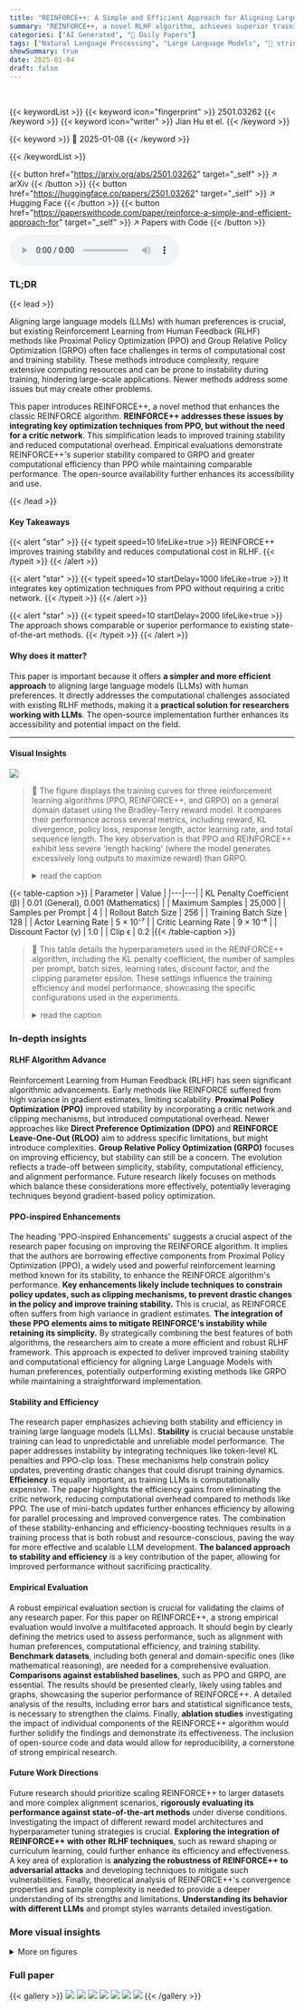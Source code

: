 ```yaml
---
title: "REINFORCE++: A Simple and Efficient Approach for Aligning Large Language Models"
summary: "REINFORCE++, a novel RLHF algorithm, achieves superior training stability and computational efficiency compared to existing methods like PPO and GRPO, while maintaining comparable performance."
categories: ["AI Generated", "🤗 Daily Papers"]
tags: ["Natural Language Processing", "Large Language Models", "🏢 string",]
showSummary: true
date: 2025-01-04
draft: false
---
```


<br>

{{< keywordList >}}
{{< keyword icon="fingerprint" >}} 2501.03262 {{< /keyword >}}
{{< keyword icon="writer" >}} Jian Hu et el. {{< /keyword >}}
 
{{< keyword >}} 🤗 2025-01-08 {{< /keyword >}}
 
{{< /keywordList >}}

{{< button href="https://arxiv.org/abs/2501.03262" target="_self" >}}
↗ arXiv
{{< /button >}}
{{< button href="https://huggingface.co/papers/2501.03262" target="_self" >}}
↗ Hugging Face
{{< /button >}}
{{< button href="https://paperswithcode.com/paper/reinforce-a-simple-and-efficient-approach-for" target="_self" >}}
↗ Papers with Code
{{< /button >}}



<audio controls>
    <source src="https://ai-paper-reviewer.com/2501.03262/podcast.wav" type="audio/wav">
    Your browser does not support the audio element.
</audio>


### TL;DR


{{< lead >}}

Aligning large language models (LLMs) with human preferences is crucial, but existing Reinforcement Learning from Human Feedback (RLHF) methods like Proximal Policy Optimization (PPO) and Group Relative Policy Optimization (GRPO) often face challenges in terms of computational cost and training stability.  These methods introduce complexity, require extensive computing resources and can be prone to instability during training, hindering large-scale applications.  Newer methods address some issues but may create other problems. 

This paper introduces REINFORCE++, a novel method that enhances the classic REINFORCE algorithm. **REINFORCE++ addresses these issues by integrating key optimization techniques from PPO, but without the need for a critic network**. This simplification leads to improved training stability and reduced computational overhead.  Empirical evaluations demonstrate REINFORCE++'s superior stability compared to GRPO and greater computational efficiency than PPO while maintaining comparable performance. The open-source availability further enhances its accessibility and use.

{{< /lead >}}


#### Key Takeaways

{{< alert "star" >}}
{{< typeit speed=10 lifeLike=true >}} REINFORCE++ improves training stability and reduces computational cost in RLHF. {{< /typeit >}}
{{< /alert >}}

{{< alert "star" >}}
{{< typeit speed=10 startDelay=1000 lifeLike=true >}} It integrates key optimization techniques from PPO without requiring a critic network. {{< /typeit >}}
{{< /alert >}}

{{< alert "star" >}}
{{< typeit speed=10 startDelay=2000 lifeLike=true >}} The approach shows comparable or superior performance to existing state-of-the-art methods. {{< /typeit >}}
{{< /alert >}}

#### Why does it matter?
This paper is important because it offers **a simpler and more efficient approach** to aligning large language models (LLMs) with human preferences.  It directly addresses the computational challenges associated with existing RLHF methods, making it a **practical solution for researchers working with LLMs**. The open-source implementation further enhances its accessibility and potential impact on the field.

------
#### Visual Insights



![](https://arxiv.org/html/2501.03262/extracted/6110288/imgs/llama3.png)

> 🔼 The figure displays the training curves for three reinforcement learning algorithms (PPO, REINFORCE++, and GRPO) on a general domain dataset using the Bradley-Terry reward model.  It compares their performance across several metrics, including reward, KL divergence, policy loss, response length, actor learning rate, and total sequence length. The key observation is that PPO and REINFORCE++ exhibit less severe 'length hacking' (where the model generates excessively long outputs to maximize reward) than GRPO.
> <details>
> <summary>read the caption</summary>
> Figure 1: General domain results show that PPO and REINFORCE++ have smaller length hacking issues compared to GRPO in general scenarios with Bradley-Terry Reward Models.
> </details>





{{< table-caption >}}
| Parameter | Value |
|---|---| 
| KL Penalty Coefficient (β) | 0.01 (General), 0.001 (Mathematics) |
| Maximum Samples | 25,000 |
| Samples per Prompt | 4 |
| Rollout Batch Size | 256 |
| Training Batch Size | 128 |
| Actor Learning Rate | 5 × 10⁻⁷ |
| Critic Learning Rate | 9 × 10⁻⁶ |
| Discount Factor (γ) | 1.0 |
| Clip ϵ | 0.2 |{{< /table-caption >}}

> 🔼 This table details the hyperparameters used in the REINFORCE++ algorithm, including the KL penalty coefficient, the number of samples per prompt, batch sizes, learning rates, discount factor, and the clipping parameter epsilon.  These settings influence the training efficiency and model performance, showcasing the specific configurations used in the experiments.
> <details>
> <summary>read the caption</summary>
> Table 1: Hyper-Parameter Configuration for REINFORCE++
> </details>





### In-depth insights


#### RLHF Algorithm Advance
Reinforcement Learning from Human Feedback (RLHF) has seen significant algorithmic advancements.  Early methods like REINFORCE suffered from high variance in gradient estimates, limiting scalability.  **Proximal Policy Optimization (PPO)** improved stability by incorporating a critic network and clipping mechanisms, but introduced computational overhead.  Newer approaches like **Direct Preference Optimization (DPO)** and **REINFORCE Leave-One-Out (RLOO)** aim to address specific limitations, but might introduce complexities.  **Group Relative Policy Optimization (GRPO)** focuses on improving efficiency, but stability can still be a concern.  The evolution reflects a trade-off between simplicity, stability, computational efficiency, and alignment performance.  Future research likely focuses on methods which balance these considerations more effectively, potentially leveraging techniques beyond gradient-based policy optimization.

#### PPO-inspired Enhancements
The heading 'PPO-inspired Enhancements' suggests a crucial aspect of the research paper focusing on improving the REINFORCE algorithm.  It implies that the authors are borrowing effective components from Proximal Policy Optimization (PPO), a widely used and powerful reinforcement learning method known for its stability, to enhance the REINFORCE algorithm's performance.  **Key enhancements likely include techniques to constrain policy updates, such as clipping mechanisms, to prevent drastic changes in the policy and improve training stability.** This is crucial, as REINFORCE often suffers from high variance in gradient estimates. **The integration of these PPO elements aims to mitigate REINFORCE's instability while retaining its simplicity.**  By strategically combining the best features of both algorithms, the researchers aim to create a more efficient and robust RLHF framework. This approach is expected to deliver improved training stability and computational efficiency for aligning Large Language Models with human preferences, potentially outperforming existing methods like GRPO while maintaining a straightforward implementation.

#### Stability and Efficiency
The research paper emphasizes achieving both stability and efficiency in training large language models (LLMs).  **Stability** is crucial because unstable training can lead to unpredictable and unreliable model performance. The paper addresses instability by integrating techniques like token-level KL penalties and PPO-clip loss. These mechanisms help constrain policy updates, preventing drastic changes that could disrupt training dynamics.  **Efficiency** is equally important, as training LLMs is computationally expensive. The paper highlights the efficiency gains from eliminating the critic network, reducing computational overhead compared to methods like PPO.  The use of mini-batch updates further enhances efficiency by allowing for parallel processing and improved convergence rates.  The combination of these stability-enhancing and efficiency-boosting techniques results in a training process that is both robust and resource-conscious, paving the way for more effective and scalable LLM development.  **The balanced approach to stability and efficiency** is a key contribution of the paper, allowing for improved performance without sacrificing practicality.

#### Empirical Evaluation
A robust empirical evaluation section is crucial for validating the claims of any research paper.  For this paper on REINFORCE++, a strong empirical evaluation would involve a multifaceted approach.  It should begin by clearly defining the metrics used to assess performance, such as alignment with human preferences, computational efficiency, and training stability.  **Benchmark datasets**, including both general and domain-specific ones (like mathematical reasoning), are needed for a comprehensive evaluation.  **Comparisons against established baselines**, such as PPO and GRPO, are essential.  The results should be presented clearly, likely using tables and graphs, showcasing the superior performance of REINFORCE++.  A detailed analysis of the results, including error bars and statistical significance tests, is necessary to strengthen the claims.  Finally, **ablation studies** investigating the impact of individual components of the REINFORCE++ algorithm would further solidify the findings and demonstrate its effectiveness.  The inclusion of open-source code and data would allow for reproducibility, a cornerstone of strong empirical research.

#### Future Work Directions
Future research should prioritize scaling REINFORCE++ to larger datasets and more complex alignment scenarios, **rigorously evaluating its performance against state-of-the-art methods** under diverse conditions.  Investigating the impact of different reward model architectures and hyperparameter tuning strategies is crucial.  **Exploring the integration of REINFORCE++ with other RLHF techniques**, such as reward shaping or curriculum learning, could further enhance its efficiency and effectiveness.  A key area of exploration is **analyzing the robustness of REINFORCE++ to adversarial attacks** and developing techniques to mitigate such vulnerabilities.  Finally, theoretical analysis of REINFORCE++'s convergence properties and sample complexity is needed to provide a deeper understanding of its strengths and limitations.  **Understanding its behavior with different LLMs** and prompt styles warrants detailed investigation.


### More visual insights

<details>
<summary>More on figures
</summary>


![](https://arxiv.org/html/2501.03262/extracted/6110288/imgs/rule.jpg)

> 🔼 Figure 2 presents a comparison of REINFORCE++ and GRPO (Group Norm) performance on a mathematical task using rule-based rewards.  The graphs illustrate key metrics such as reward, KL divergence, policy loss, actor learning rate, and total length (likely of generated text) across training steps.  The main takeaway is that both algorithms achieve comparable performance in this specific scenario, demonstrating REINFORCE++'s competitiveness with a more established method.
> <details>
> <summary>read the caption</summary>
> Figure 2: Mathematical scenario 1 shows that comparable results between REINFORCE++ and GRPO(Group Norm) under rule-based rewards.
> </details>



![](https://arxiv.org/html/2501.03262/extracted/6110288/imgs/math.jpg)

> 🔼 Figure 3 presents a comparison of the performance of REINFORCE++, RLOO, and GRPO (Group Norm) in a mathematical scenario.  The key finding is that, when consuming the same amount of KL divergence (a measure of the difference between the model's updated policy and its previous policy), both REINFORCE++ and RLOO achieve a significantly larger increase in reward than GRPO.  This highlights that REINFORCE++ and RLOO are more efficient at improving model performance in this specific context compared to the Group Norm variant of GRPO.
> <details>
> <summary>read the caption</summary>
> Figure 3: Mathematical scenario 2 results show that, under the same unit KL consumption, REINFORCE++ and RLOO achieve a greater reward increase compared to GRPO (Group Norm).
> </details>



</details>






### Full paper

{{< gallery >}}
<img src="https://ai-paper-reviewer.com/2501.03262/1.png" class="grid-w50 md:grid-w33 xl:grid-w25" />
<img src="https://ai-paper-reviewer.com/2501.03262/2.png" class="grid-w50 md:grid-w33 xl:grid-w25" />
<img src="https://ai-paper-reviewer.com/2501.03262/3.png" class="grid-w50 md:grid-w33 xl:grid-w25" />
<img src="https://ai-paper-reviewer.com/2501.03262/4.png" class="grid-w50 md:grid-w33 xl:grid-w25" />
<img src="https://ai-paper-reviewer.com/2501.03262/5.png" class="grid-w50 md:grid-w33 xl:grid-w25" />
<img src="https://ai-paper-reviewer.com/2501.03262/6.png" class="grid-w50 md:grid-w33 xl:grid-w25" />
<img src="https://ai-paper-reviewer.com/2501.03262/7.png" class="grid-w50 md:grid-w33 xl:grid-w25" />
{{< /gallery >}}